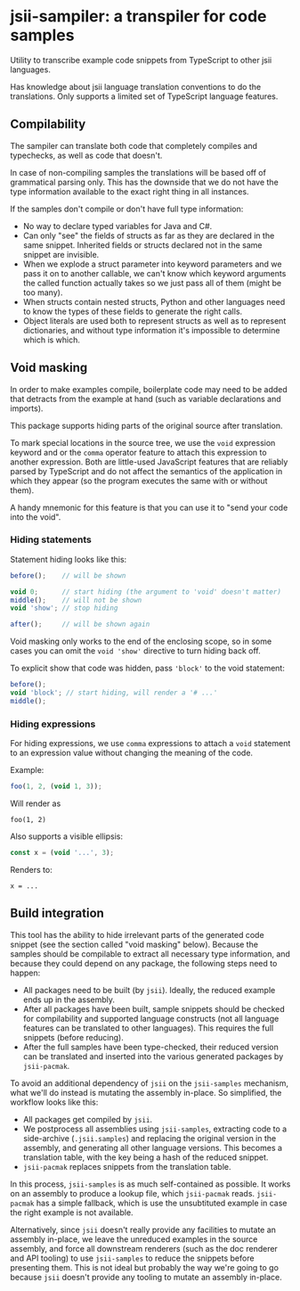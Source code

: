 # jsii-sampiler: a transpiler for code samples

Utility to transcribe example code snippets from TypeScript to other
jsii languages.

Has knowledge about jsii language translation conventions to do the
translations. Only supports a limited set of TypeScript language features.

## Compilability

The sampiler can translate both code that completely compiles and typechecks,
as well as code that doesn't.

In case of non-compiling samples the translations will be based off of
grammatical parsing only. This has the downside that we do not have the type
information available to the exact right thing in all instances.

If the samples don't compile or don't have full type information:

- No way to declare typed variables for Java and C#.
- Can only "see" the fields of structs as far as they are declared in the same
  snippet. Inherited fields or structs declared not in the same snippet are
  invisible.
- When we explode a struct parameter into keyword parameters and we pass it on
  to another callable, we can't know which keyword arguments the called function
  actually takes so we just pass all of them (might be too many).
- When structs contain nested structs, Python and other languages need to know
  the types of these fields to generate the right calls.
- Object literals are used both to represent structs as well as to represent
  dictionaries, and without type information it's impossible to determine
  which is which.

## Void masking

In order to make examples compile, boilerplate code may need to be added
that detracts from the example at hand (such as variable declarations
and imports).

This package supports hiding parts of the original source after
translation.

To mark special locations in the source tree, we use the `void`
expression keyword and or the `comma` operator feature to attach this
expression to another expression.  Both are little-used JavaScript
features that are reliably parsed by TypeScript and do not affect the
semantics of the application in which they appear (so the program
executes the same with or without them).

A handy mnemonic for this feature is that you can use it to "send your
code into the void".

### Hiding statements

Statement hiding looks like this:

```ts
before();    // will be shown

void 0;      // start hiding (the argument to 'void' doesn't matter)
middle();    // will not be shown
void 'show'; // stop hiding

after();     // will be shown again
```

Void masking only works to the end of the enclosing scope, so in some
cases you can omit the `void 'show'` directive to turn hiding back off.

To explicit show that code was hidden, pass `'block'` to the void
statement:


```ts
before();
void 'block'; // start hiding, will render a '# ...'
middle();
```

### Hiding expressions

For hiding expressions, we use `comma` expressions to attach a `void`
statement to an expression value without changing the meaning of the
code.

Example:

```ts
foo(1, 2, (void 1, 3));
```

Will render as

```
foo(1, 2)
```

Also supports a visible ellipsis:

```ts
const x = (void '...', 3);
```

Renders to:

```
x = ...
```

## Build integration

This tool has the ability to hide irrelevant parts of the generated code
snippet (see the section called "void masking" below). Because the samples
should be compilable to extract all necessary type information, and because
they could depend on any package, the following steps need to happen:

* All packages need to be built (by `jsii`). Ideally, the reduced example ends
  up in the assembly.
* After all packages have been built, sample snippets should be checked
  for compilability and supported language constructs (not all language
  features can be translated to other languages). This requires the full
  snippets (before reducing).
* After the full samples have been type-checked, their reduced version
  can be translated and inserted into the various generated packages by
  `jsii-pacmak`.

To avoid an additional dependency of `jsii` on the `jsii-samples` mechanism,
what we'll do instead is mutating the assembly in-place. So simplified,
the workflow looks like this:

* All packages get compiled by `jsii`.
* We postprocess all assemblies using `jsii-samples`, extracting code to
  a side-archive (`.jsii.samples`) and replacing the original version in the
  assembly, and generating all other language versions. This becomes a
  translation table, with the key being a hash of the reduced snippet.
* `jsii-pacmak` replaces snippets from the translation table.

In this process, `jsii-samples` is as much self-contained as possible. It
works on an assembly to produce a lookup file, which `jsii-pacmak` reads.
`jsii-pacmak` has a simple fallback, which is use the unsubtituted example in
case the right example is not available.

Alternatively, since `jsii` doesn't really provide any facilities to mutate
an assembly in-place, we leave the unreduced examples in the source assembly,
and force all downstream renderers (such as the doc renderer and API tooling)
to use `jsii-samples` to reduce the snippets before presenting them. This is
not ideal but probably the way we're going to go because `jsii` doesn't provide
any tooling to mutate an assembly in-place.
